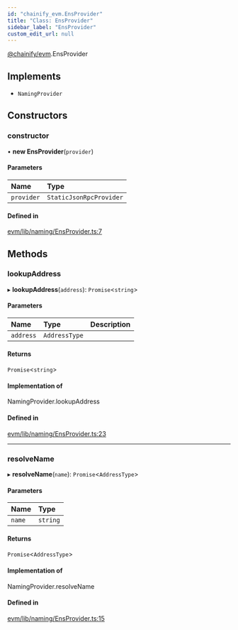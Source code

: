 ```yaml
---
id: "chainify_evm.EnsProvider"
title: "Class: EnsProvider"
sidebar_label: "EnsProvider"
custom_edit_url: null
---
```


[@chainify/evm](../modules/chainify_evm.md).EnsProvider

## Implements

- `NamingProvider`

## Constructors

### constructor

• **new EnsProvider**(`provider`)

#### Parameters

| Name | Type |
| :------ | :------ |
| `provider` | `StaticJsonRpcProvider` |

#### Defined in

[evm/lib/naming/EnsProvider.ts:7](https://github.com/liquality/chainify/blob/540cfa69/packages/evm/lib/naming/EnsProvider.ts#L7)

## Methods

### lookupAddress

▸ **lookupAddress**(`address`): `Promise`<`string`\>

#### Parameters

| Name | Type | Description |
| :------ | :------ | :------ |
| `address` | `AddressType` |  |

#### Returns

`Promise`<`string`\>

#### Implementation of

NamingProvider.lookupAddress

#### Defined in

[evm/lib/naming/EnsProvider.ts:23](https://github.com/liquality/chainify/blob/540cfa69/packages/evm/lib/naming/EnsProvider.ts#L23)

___

### resolveName

▸ **resolveName**(`name`): `Promise`<`AddressType`\>

#### Parameters

| Name | Type |
| :------ | :------ |
| `name` | `string` |

#### Returns

`Promise`<`AddressType`\>

#### Implementation of

NamingProvider.resolveName

#### Defined in

[evm/lib/naming/EnsProvider.ts:15](https://github.com/liquality/chainify/blob/540cfa69/packages/evm/lib/naming/EnsProvider.ts#L15)
